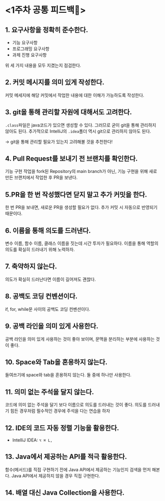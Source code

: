 # <1주차 공통 피드백👀>

## 1. 요구사항을 정확히 준수한다.
- 기능 요구사항
- 프로그래밍 요구사항
- 과제 진행 요구사항

위 세 가지 내용을 모두 지켰는지 점검한다.

## 2. 커밋 메시지를 의미 있게 작성한다.
커밋 메세지에 해당 커밋에서 작업한 내용에 대한 이해가 가능하도록 작성한다.

## 3. git을 통해 관리할 자원에 대해서도 고려한다.
<code>.class</code>파일은 java코드가 있으면 생성할 수 있다. 그러므로 굳이 git을 통해 관리하지 않아도 된다.
추가적으로 IntelliJ의 <code>.idea</code>폴더 역시 git으로 관리하지 않아도 된다.

-> git을 통해 관리할 필요가 있는지 고려해볼 것을 추천한다!

## 4. Pull Request를 보내기 전 브랜치를 확인한다. 
기능 구현 작업을 fork된 Repository의 main branch가 아닌, 기능 구현을 위해 새로 만든 브랜치에서 작업한 후 PR을 보낸다.

## 5.PR을 한 번 작성했다면 닫지 말고 추가 커밋을 한다.
한 번 PR을 보내면, 새로운 PR을 생성할 필요가 없다. 추가 커밋 시 자동으로 반영되기 때문이다.

## 6. 이름을 통해 의도를 드러낸다.
변수 이름, 함수 이름, 클래스 이름을 짓는데 시간 투자가 필요하다.
이름을 통해 역할의 의도를 확실히 드러내기 위해 노력하자.

## 7. 축약하지 않는다.
의도가 확실히 드러난다면 이름이 길어져도 괜찮다.

## 8. 공백도 코딩 컨벤션이다.
if, for, while문 사이의 공백도 코딩 컨벤션이다.

## 9. 공백 라인을 의미 있게 사용한다.
공백 라인을 의미 있게 사용하는 것이 좋아 보이며, 문맥을 분리하는 부분에 사용하는 것이 좋다.

## 10. Space와 Tab을 혼용하지 않는다.
들여쓰기에 space와 tab을 혼용하지 않는다. 둘 중에 하나만 사용한다.

## 11. 의미 없는 주석을 달지 않는다.
코드에 의미 없는 주석을 달기 보다 이름으로 의도를 드러내는 것이 좋다.
의도를 드러내기 힘든 경우처럼 필수적인 경우에 주석을 다는 연습을 하자

## 12. IDE의 코드 자동 정렬 기능을 활용한다.
- IntelliJ IDEA: <code>⌥ ⌘ L, </code>

## 13. Java에서 제공하는 API를 적극 활용한다.
함수(메서드)를 직접 구현하기 전에 Java API에서 제공하는 기능인지 검색을 먼저 해본다.
Java API에서 제공하지 않을 경우 직접 구현한다.


## 14. 배열 대신 Java Collection을 사용한다.
